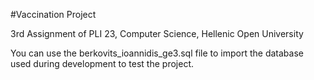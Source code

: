 #Vaccination Project
<p>3rd Assignment of PLI 23, Computer Science, Hellenic Open University</p>
<p>You can use the berkovits_ioannidis_ge3.sql file to import the database used during development to test the project.</p>

